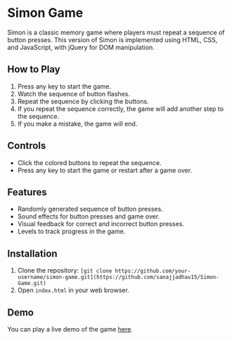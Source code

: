# Simon Game

Simon is a classic memory game where players must repeat a sequence of button presses. This version of Simon is implemented using HTML, CSS, and JavaScript, with jQuery for DOM manipulation.

## How to Play

1. Press any key to start the game.
2. Watch the sequence of button flashes.
3. Repeat the sequence by clicking the buttons.
4. If you repeat the sequence correctly, the game will add another step to the sequence.
5. If you make a mistake, the game will end.

## Controls

- Click the colored buttons to repeat the sequence.
- Press any key to start the game or restart after a game over.

## Features

- Randomly generated sequence of button presses.
- Sound effects for button presses and game over.
- Visual feedback for correct and incorrect button presses.
- Levels to track progress in the game.

## Installation

1. Clone the repository: `[git clone https://github.com/your-username/simon-game.git](https://github.com/sanajjadhav15/Simon-Game.git)`
2. Open `index.html` in your web browser.

## Demo

You can play a live demo of the game [here](#https://sanajjadhav15.github.io/Simon-Game/).
